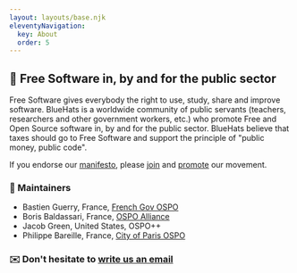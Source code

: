 ```yaml
---
layout: layouts/base.njk
eleventyNavigation:
  key: About
  order: 5
---
```


## 🧢 Free Software in, by and for the public sector

Free Software gives everybody the right to use, study, share and
improve software. BlueHats is a worldwide community of public servants
(teachers, researchers and other government workers, etc.) who promote
Free and Open Source software in, by and for the public sector.
BlueHats believe that taxes should go to Free Software and support the
principle of "public money, public code".

If you endorse our [manifesto](https://bluehats.global), please
[join](/join) and [promote](/promote) our movement.

### 🙏 Maintainers

- Bastien Guerry, France, [French Gov OSPO](https://code.gouv.fr)
- Boris Baldassari, France, [OSPO Alliance](https://ospo-alliance.org)
- Jacob Green, United States, OSPO++
- Philippe Bareille, France, [City of Paris OSPO](https://opensource.paris.fr)

### ✉️ Don't hesitate to [write us an email](mailto:bluehats@bzg.fr)

